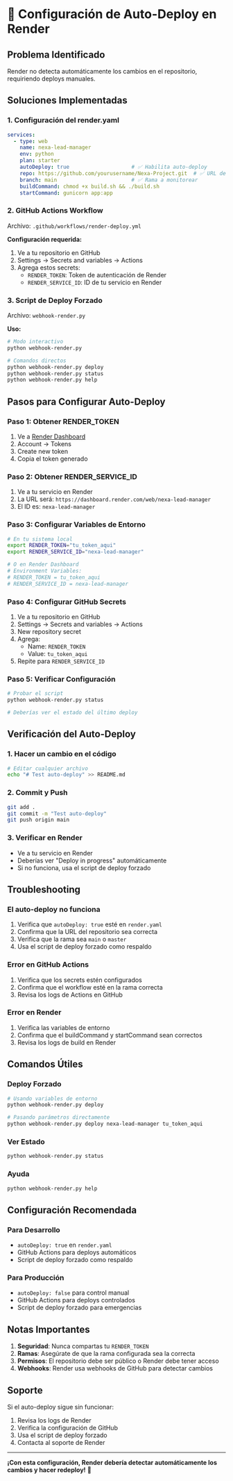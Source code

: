 # 🚀 Configuración de Auto-Deploy en Render

## Problema Identificado
Render no detecta automáticamente los cambios en el repositorio, requiriendo deploys manuales.

## Soluciones Implementadas

### 1. Configuración del render.yaml
```yaml
services:
  - type: web
    name: nexa-lead-manager
    env: python
    plan: starter
    autoDeploy: true                    # ✅ Habilita auto-deploy
    repo: https://github.com/yourusername/Nexa-Project.git  # ✅ URL del repositorio
    branch: main                        # ✅ Rama a monitorear
    buildCommand: chmod +x build.sh && ./build.sh
    startCommand: gunicorn app:app
```

### 2. GitHub Actions Workflow
Archivo: `.github/workflows/render-deploy.yml`

**Configuración requerida:**
1. Ve a tu repositorio en GitHub
2. Settings → Secrets and variables → Actions
3. Agrega estos secrets:
   - `RENDER_TOKEN`: Token de autenticación de Render
   - `RENDER_SERVICE_ID`: ID de tu servicio en Render

### 3. Script de Deploy Forzado
Archivo: `webhook-render.py`

**Uso:**
```bash
# Modo interactivo
python webhook-render.py

# Comandos directos
python webhook-render.py deploy
python webhook-render.py status
python webhook-render.py help
```

## Pasos para Configurar Auto-Deploy

### Paso 1: Obtener RENDER_TOKEN
1. Ve a [Render Dashboard](https://dashboard.render.com/)
2. Account → Tokens
3. Create new token
4. Copia el token generado

### Paso 2: Obtener RENDER_SERVICE_ID
1. Ve a tu servicio en Render
2. La URL será: `https://dashboard.render.com/web/nexa-lead-manager`
3. El ID es: `nexa-lead-manager`

### Paso 3: Configurar Variables de Entorno
```bash
# En tu sistema local
export RENDER_TOKEN="tu_token_aqui"
export RENDER_SERVICE_ID="nexa-lead-manager"

# O en Render Dashboard
# Environment Variables:
# RENDER_TOKEN = tu_token_aqui
# RENDER_SERVICE_ID = nexa-lead-manager
```

### Paso 4: Configurar GitHub Secrets
1. Ve a tu repositorio en GitHub
2. Settings → Secrets and variables → Actions
3. New repository secret
4. Agrega:
   - Name: `RENDER_TOKEN`
   - Value: `tu_token_aqui`
5. Repite para `RENDER_SERVICE_ID`

### Paso 5: Verificar Configuración
```bash
# Probar el script
python webhook-render.py status

# Deberías ver el estado del último deploy
```

## Verificación del Auto-Deploy

### 1. Hacer un cambio en el código
```bash
# Editar cualquier archivo
echo "# Test auto-deploy" >> README.md
```

### 2. Commit y Push
```bash
git add .
git commit -m "Test auto-deploy"
git push origin main
```

### 3. Verificar en Render
- Ve a tu servicio en Render
- Deberías ver "Deploy in progress" automáticamente
- Si no funciona, usa el script de deploy forzado

## Troubleshooting

### El auto-deploy no funciona
1. Verifica que `autoDeploy: true` esté en `render.yaml`
2. Confirma que la URL del repositorio sea correcta
3. Verifica que la rama sea `main` o `master`
4. Usa el script de deploy forzado como respaldo

### Error en GitHub Actions
1. Verifica que los secrets estén configurados
2. Confirma que el workflow esté en la rama correcta
3. Revisa los logs de Actions en GitHub

### Error en Render
1. Verifica las variables de entorno
2. Confirma que el buildCommand y startCommand sean correctos
3. Revisa los logs de build en Render

## Comandos Útiles

### Deploy Forzado
```bash
# Usando variables de entorno
python webhook-render.py deploy

# Pasando parámetros directamente
python webhook-render.py deploy nexa-lead-manager tu_token_aqui
```

### Ver Estado
```bash
python webhook-render.py status
```

### Ayuda
```bash
python webhook-render.py help
```

## Configuración Recomendada

### Para Desarrollo
- `autoDeploy: true` en `render.yaml`
- GitHub Actions para deploys automáticos
- Script de deploy forzado como respaldo

### Para Producción
- `autoDeploy: false` para control manual
- GitHub Actions para deploys controlados
- Script de deploy forzado para emergencias

## Notas Importantes

1. **Seguridad**: Nunca compartas tu `RENDER_TOKEN`
2. **Ramas**: Asegúrate de que la rama configurada sea la correcta
3. **Permisos**: El repositorio debe ser público o Render debe tener acceso
4. **Webhooks**: Render usa webhooks de GitHub para detectar cambios

## Soporte

Si el auto-deploy sigue sin funcionar:
1. Revisa los logs de Render
2. Verifica la configuración de GitHub
3. Usa el script de deploy forzado
4. Contacta al soporte de Render

---

**¡Con esta configuración, Render debería detectar automáticamente los cambios y hacer redeploy!** 🎉
